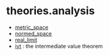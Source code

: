 theories.analysis
=================

* [metric_space](metric_space.lean)
* [normed_space](normed_space.lean)
* [real_limit](real_limit.lean)
* [ivt](ivt.lean) : the intermediate value theorem
